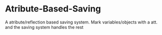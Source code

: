 # Atribute-Based-Saving
A atribute/reflection based saving system. Mark variables/objects with a att. and the saving system handles the rest
